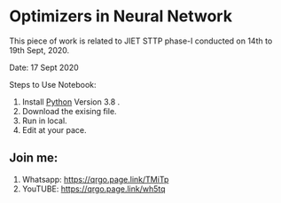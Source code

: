 # Optimizers in Neural Network
This piece of work is related to JIET STTP phase-I conducted on 14th to 19th Sept, 2020.

Date: 17 Sept 2020

Steps to Use Notebook:
1. Install [Python](https://www.python.org/) Version 3.8 .
2. Download the exising file.
3. Run in local.
4. Edit at your pace.

## Join me:
1. Whatsapp: https://qrgo.page.link/TMiTp
2. YouTUBE: https://qrgo.page.link/wh5tq
